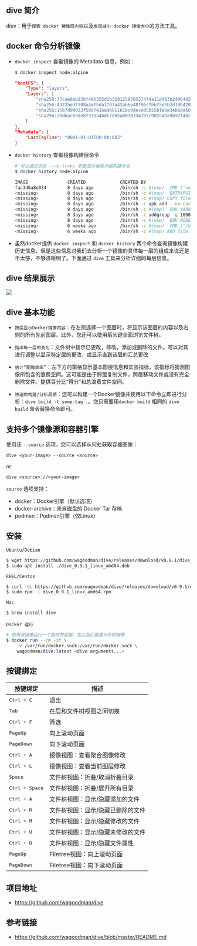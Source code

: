 ## dive 简介
diev：用于`探索 docker 镜像层内容`以及`发现减小 docker 镜像大小`的方法工具。

## docker 命令分析镜像

- `docker inspect` 查看镜像的 Metadata 信息，例如：

    ```bash
    $ docker inspect node:alpine
    ```

    ```json
    "RootFS": {
        "Type": "layers",
        "Layers": [
            "sha256:77cae8ab23bf486355d1b3191259705374f4a11d483b24964d2f729dd8c076a0",
            "sha256:4322be3f308a4efbda17d7a42ab6e48f96cfbbf5e5b2d19b4208fc9d2690efa2",
            "sha256:15b7d94033f50c7416a9b85101bc0deced5b55bfa0e34b60a605bf7d5d95d602",
            "sha256:20d6ac69de87335a4bde7e05a80703347b5c902c40a9b92f40cdb37cf048f4d7"
        ]
    },
    "Metadata": {
        "LastTagTime": "0001-01-01T00:00:00Z"
    }
    ```

- `docker history` 查看镜像构建层命令

    ```bash
    # 可以通过添加 --no-trunc 参数显示每层详细构建命令
    $ docker history node:alpine

    IMAGE               CREATED             CREATED BY                                      SIZE                  COMMENT
    fac3d6a8e034        8 days ago          /bin/sh -c #(nop)  CMD ["node"]                 0B
    <missing>           8 days ago          /bin/sh -c #(nop)  ENTRYPOINT ["docker-entry…   0B
    <missing>           8 days ago          /bin/sh -c #(nop) COPY file:238737301d473041…   116B
    <missing>           8 days ago          /bin/sh -c apk add --no-cache --virtual .bui…   5.35MB
    <missing>           8 days ago          /bin/sh -c #(nop)  ENV YARN_VERSION=1.19.1      0B
    <missing>           8 days ago          /bin/sh -c addgroup -g 1000 node     && addu…   95MB
    <missing>           8 days ago          /bin/sh -c #(nop)  ENV NODE_VERSION=13.2.0      0B
    <missing>           6 weeks ago         /bin/sh -c #(nop)  CMD ["/bin/sh"]              0B
    <missing>           6 weeks ago         /bin/sh -c #(nop) ADD file:fe1f09249227e2da2…   5.55MB
    ```

- 虽然docker提供 `docker inspect` 和 `docker history` 两个命令查询镜像构建历史信息，但是这些信息对我们去分析一个镜像的具体每一层的组成来说还是不太够，不够清晰明了。下面通过 `dive` 工具来分析详细的每层信息。

## dive 结果展示

![](https://www.yp14.cn/img/dive-demo1.png)

## dive 基本功能

- `按层显示Docker镜像内容`：在左侧选择一个图层时，将显示该图层的内容以及右侧的所有先前图层。此外，您还可以使用箭头键全面浏览文件树。

- `指出每一层的变化`：文件树中指示已更改，修改，添加或删除的文件。可以对其进行调整以显示特定层的更改，或显示直到该层的汇总更改

- `估计“图像效率”`：左下方的窗格显示基本图层信息和实验指标，该指标将猜测图像所包含的浪费空间。这可能是由于跨层复制文件，跨层移动文件或没有完全删除文件。提供百分比“得分”和总浪费文件空间。

- `快速的构建/分析周期`：您可以构建一个Docker镜像并使用以下命令立即进行分析：`dive build -t some-tag .`。您只需要用`docker build` 相同的 `dive build` 命令替换命令即可。

## 支持多个镜像源和容器引擎

使用该 `--source` 选项，您可以选择从何处获取容器图像：

`dive <your-image> --source <source>`  

or  

`dive <source>://<your-image>`

`source` 选项支持：

- docker：Docker引擎（默认选项）
- docker-archive：来自磁盘的 Docker Tar 存档
- podman：Podman引擎（仅Linux）

## 安装

`Ubuntu/Debian`

```bash
$ wget https://github.com/wagoodman/dive/releases/download/v0.9.1/dive_0.9.1_linux_amd64.deb
$ sudo apt install ./dive_0.9.1_linux_amd64.deb
```

`RHEL/Centos`

```bash
$ curl -OL https://github.com/wagoodman/dive/releases/download/v0.9.1/dive_0.9.1_linux_amd64.rpm
$ sudo rpm -i dive_0.9.1_linux_amd64.rpm
```

`Mac`

```bash
$ brew install dive
```

`Docker 运行`

```bash
# 使用该镜像运行一个临时的容器，加上我们需要分析的镜像
$ docker run --rm -it \
    -v /var/run/docker.sock:/var/run/docker.sock \
    wagoodman/dive:latest <dive arguments...>
```

## 按键绑定

按键绑定 | 描述
---|---
<kbd>Ctrl + C</kbd>      | 退出
<kbd>Tab</kbd>           | 在层和文件树视图之间切换
<kbd>Ctrl + F</kbd>      | 筛选
<kbd>PageUp</kbd>        | 向上滚动页面
<kbd>PageDown</kbd>      | 向下滚动页面
<kbd>Ctrl + A</kbd>      | 镜像视图：查看聚合图像修改
<kbd>Ctrl + L</kbd>      | 镜像视图：查看当前图层修改
<kbd>Space</kbd>         | 文件树视图：折叠/取消折叠目录
<kbd>Ctrl + Space</kbd>  | 文件树视图：折叠/展开所有目录
<kbd>Ctrl + A</kbd>      | 文件树视图：显示/隐藏添加的文件
<kbd>Ctrl + R</kbd>      | 文件树视图：显示/隐藏已删除的文件
<kbd>Ctrl + M</kbd>      | 文件树视图：显示/隐藏修改的文件
<kbd>Ctrl + U</kbd>      | 文件树视图：显示/隐藏未修改的文件
<kbd>Ctrl + B</kbd>      | 文件树视图：显示/隐藏文件属性
<kbd>PageUp</kbd>        | Filetree视图：向上滚动页面
<kbd>PageDown</kbd>      | Filetree视图：向下滚动页面

## 项目地址
- https://github.com/wagoodman/dive

## 参考链接
- https://github.com/wagoodman/dive/blob/master/README.md